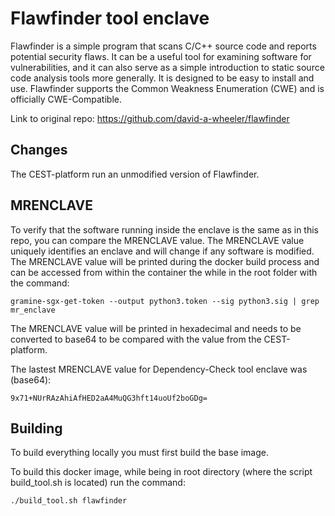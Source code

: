 # Flawfinder tool enclave
Flawfinder is a simple program that scans C/C++ source code and reports potential security flaws. It can be a useful tool for examining software for vulnerabilities, and it can also serve as a simple introduction to static source code analysis tools more generally. It is designed to be easy to install and use. Flawfinder supports the Common Weakness Enumeration (CWE) and is officially CWE-Compatible.

Link to original repo: https://github.com/david-a-wheeler/flawfinder

## Changes
The CEST-platform run an unmodified version of Flawfinder.

## MRENCLAVE
To verify that the software running inside the enclave is the same as in this repo, you can compare the MRENCLAVE value. The MRENCLAVE value uniquely identifies an enclave and will change if any software is modified. The MRENCLAVE value will be printed during the docker build process and can be accessed from within the container the while in the root folder with the command:
```console
gramine-sgx-get-token --output python3.token --sig python3.sig | grep mr_enclave
```
The MRENCLAVE value will be printed in hexadecimal and needs to be converted to base64 to be compared with the value from the CEST-platform.

The lastest MRENCLAVE value for Dependency-Check tool enclave was (base64): 
```
9x71+NUrRAzAhiAfHED2aA4MuQG3hft14uoUf2boGDg=
```
## Building
To build everything locally you must first build the base image. 

To build this docker image, while being in root directory (where the script build_tool.sh is located) run the command:
```console
./build_tool.sh flawfinder
```
